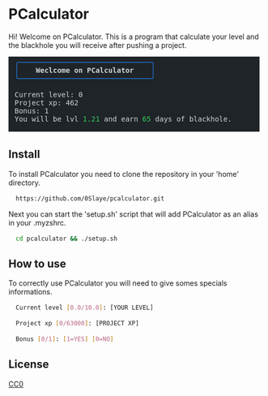 # PCalculator

Hi! Welcome on PCalculator. This is a program that calculate your level and the blackhole you will receive after pushing a project.

![Screenshot](assets/screenshot.png)

## Install

To install PCalculator you need to clone the repository in your 'home' directory.

```bash
  https://github.com/0Slaye/pcalculator.git
```
Next you can start the 'setup.sh' script that will add PCalculator as an alias in your .myzshrc.
```bash
  cd pcalculator && ./setup.sh
```

## How to use

To correctly use PCalculator you will need to give somes specials informations.
```bash
  Current level [0.0/10.0]: [YOUR LEVEL]
```
```bash
  Project xp [0/63000]: [PROJECT XP]
```
```bash
  Bonus [0/1]: [1=YES] [0=NO]
```

## License

[CC0](https://choosealicense.com/licenses/cc0/)
